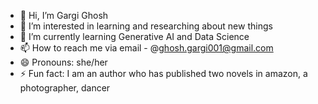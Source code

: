 - 👋 Hi, I’m Gargi Ghosh
- 👀 I’m interested in learning and researching about new things
- 🌱 I’m currently learning Generative AI and Data Science
- 📫 How to reach me via email - @ghosh.gargi001@gmail.com
- 😄 Pronouns: she/her
- ⚡ Fun fact: I am an author who has published two novels in amazon, a photographer, dancer

<!---
GargiGhosh03/GargiGhosh03 is a ✨ special ✨ repository because its `README.md` (this file) appears on your GitHub profile.
You can click the Preview link to take a look at your changes.
--->
